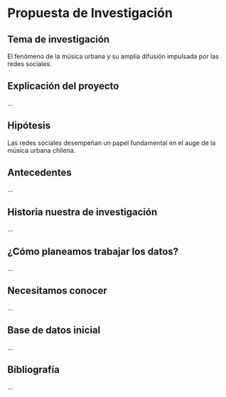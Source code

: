 # Propuesta de Investigación

## Tema de investigación
El fenómeno de la música urbana y su amplia difusión impulsada por las redes sociales.

## Explicación del proyecto
...

## Hipótesis
Las redes sociales desempeñan un papel fundamental en el auge de la música urbana chilena.

## Antecedentes
...

## Historia nuestra de investigación
...

## ¿Cómo planeamos trabajar los datos?
...

## Necesitamos conocer
...

## Base de datos inicial
...

## Bibliografía
...
